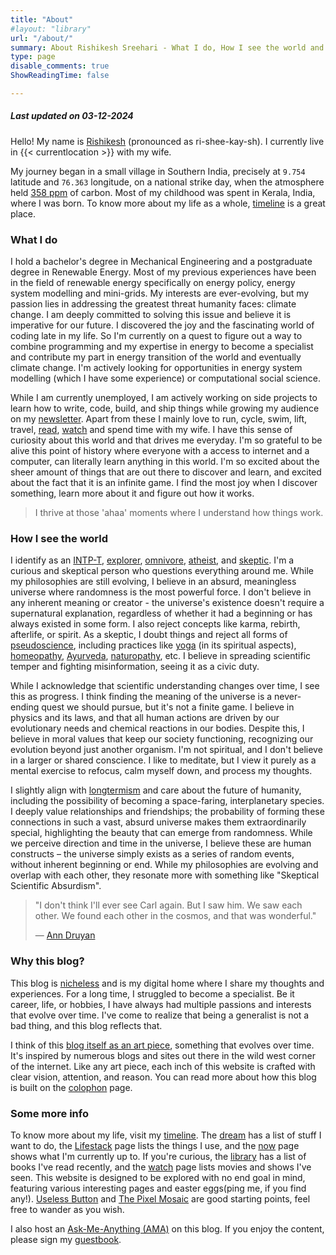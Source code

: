 ```yaml
---
title: "About"
#layout: "library"
url: "/about/"
summary: About Rishikesh Sreehari - What I do, How I see the world and why I write this blog.
type: page
disable_comments: true
ShowReadingTime: false

---
```

##### Last updated on 03-12-2024

Hello! My name is [Rishikesh](/name) (pronounced as ri-shee-kay-sh).
I currently live in {{< currentlocation >}} with my wife. 

My journey began in a small village in Southern India, precisely at `9.754` latitude and `76.363` longitude, on a national strike day, when the atmosphere held [358 ppm](https://www.co2levels.org) of carbon. Most of my childhood was spent in Kerala, India, where I was born. To know more about my life as a whole, [timeline](/timeline) is a great place.

### What I do

I hold a bachelor's degree in Mechanical Engineering and a postgraduate degree in Renewable Energy. Most of my previous experiences have been in the field of renewable energy specifically on energy policy, energy system modelling and mini-grids. My interests are ever-evolving, but my passion lies in addressing the greatest threat humanity faces: climate change. I am deeply committed to solving this issue and believe it is imperative for our future. I discovered the joy and the fascinating world of coding late in my life. So I'm currently on a quest to figure out a way to combine programming and my expertise in energy to become a specialist and contribute my part in energy transition of the world and eventually climate change. I'm actively looking for opportunities in energy system modelling (which I have some experience) or computational social science. 

While I am currently unemployed, I am actively working on side projects to learn how to write, code, build, and ship things while growing my audience on my [newsletter](/newsletter). Apart from these I mainly love to run, cycle, swim, lift, travel, [read](/library), [watch](/watch) and spend time with my wife. I have this sense of curiosity about this world and that drives me everyday. I'm so grateful to be alive this point of history where everyone with a access to internet and a computer, can literally learn anything in this world. I'm so excited about the sheer amount of things that are out there to discover and learn, and excited about the fact that it is an infinite game. I find the most joy when I discover something, learn more about it and figure out how it works. 

>I thrive at those 'ahaa' moments where I understand how things work.

### How I see the world

I identify as an [INTP-T](https://www.16personalities.com/intp-personality), [explorer](https://principlesyou.com/archetypes/explorer), [omnivore](https://en.wikipedia.org/wiki/Omnivore), [atheist](https://en.wikipedia.org/wiki/Atheism), and [skeptic](https://en.wikipedia.org/wiki/Skepticism). I'm a curious and skeptical person who questions everything around me. While my philosophies are still evolving, I believe in an absurd, meaningless universe where randomness is the most powerful force. I don't believe in any inherent meaning or creator - the universe's existence doesn't require a supernatural explanation, regardless of whether it had a beginning or has always existed in some form. I also reject concepts like karma, rebirth, afterlife, or spirit. As a skeptic, I doubt things and reject all forms of [pseudoscience](https://en.wikipedia.org/wiki/Pseudoscience), including practices like [yoga](https://en.wikipedia.org/wiki/Yoga) (in its spiritual aspects), [homeopathy](https://en.wikipedia.org/wiki/Homeopathy), [Ayurveda](https://en.wikipedia.org/wiki/Ayurveda), [naturopathy](https://en.wikipedia.org/wiki/Naturopathy), etc. I believe in spreading scientific temper and fighting misinformation, seeing it as a civic duty. 

While I acknowledge that scientific understanding changes over time, I see this as progress. I think finding the meaning of the universe is a never-ending quest we should pursue, but it's not a finite game. I believe in physics and its laws, and that all human actions are driven by our evolutionary needs and chemical reactions in our bodies. Despite this, I believe in moral values that keep our society functioning, recognizing our evolution beyond just another organism. I'm not spiritual, and I don't believe in a larger or shared conscience. I like to meditate, but I view it purely as a mental exercise to refocus, calm myself down, and process my thoughts. 

I slightly align with [longtermism](https://en.wikipedia.org/wiki/Longtermism) and care about the future of humanity, including the possibility of becoming a space-faring, interplanetary species. I deeply value relationships and friendships; the probability of forming these connections in such a vast, absurd universe makes them extraordinarily special, highlighting the beauty that can emerge from randomness. While we perceive direction and time in the universe, I believe these are human constructs – the universe simply exists as a series of random events, without inherent beginning or end. While my philosophies are evolving and overlap with each other, they resonate more with something like "Skeptical Scientific Absurdism".

> "I don't think I'll ever see Carl again. But I saw him. We saw each other. We found each other in the cosmos, and that was wonderful."
>
> ― [Ann Druyan](https://en.wikipedia.org/wiki/Ann_Druyan)

### Why this blog?

This blog is [nicheless](/nicheless) and is my digital home where I share my thoughts and experiences. For a long time, I struggled to become a specialist. Be it career, life, or hobbies, I have always had multiple passions and interests that evolve over time. I've come to realize that being a generalist is not a bad thing, and this blog reflects that.

I think of this [blog itself as an art piece](/blog-art), something that evolves over time. It's inspired by numerous blogs and sites out there in the wild west corner of the internet. Like any art piece, each inch of this website is crafted with clear vision, attention, and reason. You can read more about how this blog is built on the [colophon](/colophon) page. 
### Some more info

To know more about my life, visit my [timeline](/timeline). The [dream](/dream) has a list of stuff I want to do, the [Lifestack](/lifestack) page lists the things I use, and the [now](/now) page shows what I'm currently up to. If you're curious, the [library](/library) has a list of books I've read recently, and the [watch](/watch) page lists movies and shows I've seen. This website is designed to be explored with no end goal in mind, featuring various interesting pages and easter eggs(ping me, if you find any!). [Useless Button](/button) and [The Pixel Mosaic](/mosaic) are  good starting points, feel free to wander as you wish. 

I also host an [Ask-Me-Anything (AMA)](/ama) on this blog. If you enjoy the content, please sign my [guestbook](/guestbook).